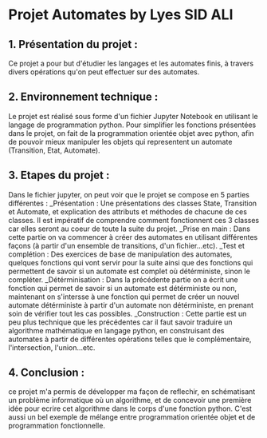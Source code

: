 # Projet Automates    by     Lyes SID ALI

## 1. Présentation du projet :
  Ce projet a pour but d'étudier les langages et les automates finis, à travers divers opérations qu'on peut effectuer sur des automates.

## 2. Environnement technique :
   Le projet est réalisé sous forme d'un fichier Jupyter Notebook en utilisant le langage de programmation python. Pour simplifier les fonctions présentées dans le projet, on fait de la programmation orientée objet avec python, afin de pouvoir mieux        manipuler les objets qui representent un automate (Transition, Etat, Automate).

## 3. Etapes du projet :
   Dans le fichier jupyter, on peut voir que le projet se compose en 5 parties différentes :
   _Présentation : Une présentations des classes State, Transition et Automate, et explication des attributs et méthodes de chacune de ces classes. Il est impératif de comprendre comment fonctionnent ces 3 classes car elles seront au coeur de toute la     suite du projet.
   _Prise en main : Dans cette partie on va commencer à créer des automates en utilisant différentes façons (à partir d'un ensemble de transitions, d'un fichier...etc).
   _Test et complétion : Des exercices de base de manipulation des automates, quelques fonctions qui vont servir pour la suite ainsi que des fonctions qui permettent de savoir si un automate est complet où détérministe, sinon le compléter.
   _Détérminisation : Dans la précédente partie on a écrit une fonction qui permet de savoir si un automate est détérministe ou non, maintenant on s'intersse à une fonction qui permet de créer un nouvel automate détérministe à partir d'un automate non     détérministe, en prenant soin de vérifier tout les cas possibles.
   _Construction : Cette partie est un peu plus technique que les précédentes car il faut savoir traduire un algorithme mathématique en langage python, en construisant des automates à partir de différentes opérations telles que le complémentaire,          l'intersection, l'union...etc.

## 4. Conclusion :
ce projet m'a permis de développer ma façon de reflechir, en schématisant un problème informatique où un algorithme, et de concevoir une première idée pour ecrire cet algorithme dans le corps d'une fonction python. C'est aussi un bel exemple de         mélange entre programmation orientée objet et de programmation fonctionnelle.
